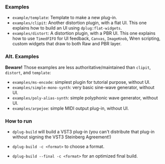 ### Examples
   * `example/template`: Template to make a new plug-in.
   * `examples/clipit`: Another distortion plugin, with a flat UI. 
     This one explains how to build an UI using `dplug:flat-widgets`.
   * `examples/distort`: A distortion plugin, with a PBR UI.
     This one explains how to use `TimedFIFO` for UI feedback, `Canvas`, `ImageKnob`, Wren scripting, custom widgets that draw to both Raw and PBR layer.




### Alt. Examples

**Beware!** Those examples are less authoritative/maintained than `clipit`, `distort`, and `template`:
   * `examples/ms-encode`: simplest plugin for tutorial purpose, without UI.
   * `examples/simple-mono-synth`: very basic sine-wave generator, without UI.
   * `examples/poly-alias-synth`: simple polyphonic wave generator, without UI.
   * `examples/arpejoe`: simple MIDI output plug-in, without UI.


### How to run

- `dplug-build` will build a VST3 plug-in (you can't distribute that plug-in without signing the VST3 Steinberg Agreement!)

- `dplug-build -c <format>` to choose a format.

- `dplug-build --final -c <format>` for an optimized final build.


